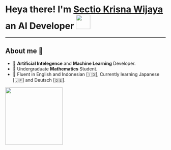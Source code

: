 # Heya there! I'm **[Sectio Krisna Wijaya](https://github.com/SectioKW)** an AI Developer <img width="45" src="https://blog.joypixels.com/content/images/2019/06/waving_hand_sign_1024.gif"> 
---
## About me 🔭

- 🤖 **Artificial Intelegence** and **Machine Learning** Developer.
- 🧮 Undergraduate **Mathematics** Student.
- 💬 Fluent in English and Indonesian [🇮🇩], Currently learning Japanese [🇯🇵] and Deutsch [🇩🇪].

 

<p align="left">
<a href="https://github.com/SectioKW">
  <img height="180em" src="https://github-readme-stats-eight-theta.vercel.app/api?username=SectioKW&show_icons=true&theme=algolia&include_all_commits=true&count_private=true"/>
  <!--<img height="180em" src="https://github-readme-stats-eight-theta.vercel.app/api/top-langs/?username=SectioKW&layout=compact&langs_count=8&theme=algolia"/>
-->
</a>
</p>
<!--
**SectioKW/SectioKW** is a ✨ _special_ ✨ repository because its `README.md` (this file) appears on your GitHub profile.

Here are some ideas to get you started:

- 🔭 I’m currently working on ...
- 🌱 I’m currently learning ...
- 👯 I’m looking to collaborate on ...
- 🤔 I’m looking for help with ...
- 💬 Ask me about ...
- 📫 How to reach me: ...
- 😄 Pronouns: ...
- ⚡ Fun fact: ...
-->
